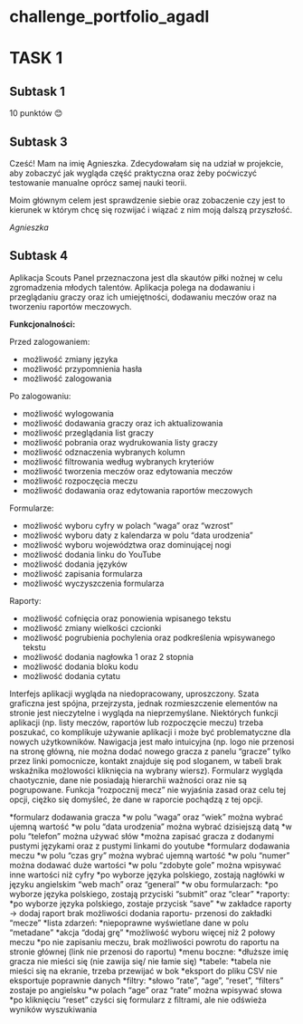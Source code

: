 # challenge_portfolio_agadl
# TASK 1
## Subtask 1
10 punktów 😊
## Subtask 3
Cześć! Mam na imię Agnieszka. Zdecydowałam się na udział w projekcie, aby zobaczyć jak wygląda część praktyczna oraz żeby poćwiczyć testowanie manualne oprócz samej nauki teorii. 

Moim głównym celem jest sprawdzenie siebie oraz zobaczenie czy jest to kierunek w którym chcę się rozwijać i wiązać z nim moją dalszą przyszłość. 


*Agnieszka*

## Subtask 4
Aplikacja Scouts Panel przeznaczona jest dla skautów piłki nożnej w celu zgromadzenia młodych talentów. Aplikacja polega na dodawaniu i przeglądaniu graczy oraz ich umiejętności, dodawaniu meczów oraz na tworzeniu raportów meczowych.

**Funkcjonalności:**

Przed zalogowaniem:
* możliwość zmiany języka
* możliwość przypomnienia hasła
* możliwość zalogowania
  
Po zalogowaniu:
* możliwość wylogowania
* możliwość dodawania graczy oraz ich aktualizowania
* możliwość przeglądania list graczy
* możliwość pobrania oraz wydrukowania listy graczy
* możliwość odznaczenia wybranych kolumn
* możliwość filtrowania według wybranych kryteriów
* możliwość tworzenia meczów oraz edytowania meczów
* możliwość rozpoczęcia meczu
* możliwość dodawania oraz edytowania raportów meczowych

Formularze:
* możliwość wyboru cyfry w polach “waga” oraz “wzrost”
* możliwość wyboru daty z kalendarza w polu “data urodzenia”
* możliwość wyboru województwa oraz dominującej nogi
* możliwość dodania linku do YouTube
* możliwość dodania języków
* możliwość zapisania formularza
* możliwość wyczyszczenia formularza

Raporty:
* możliwość cofnięcia oraz ponowienia wpisanego tekstu
* możliwość zmiany wielkości czcionki
* możliwość pogrubienia pochylenia oraz podkreślenia wpisywanego tekstu
* możliwość dodania nagłowka 1 oraz 2 stopnia
* możliwość dodania bloku kodu
* możliwość dodania cytatu

Interfejs aplikacji wygląda na niedopracowany, uproszczony. Szata graficzna jest spójna, przejrzysta, jednak rozmieszczenie elementów na stronie jest nieczytelne i wygląda na nieprzemyślane. Niektórych funkcji aplikacji (np. listy meczów, raportów lub rozpoczęcie meczu) trzeba poszukać, co komplikuje używanie aplikacji i może być problematyczne dla nowych użytkowników. Nawigacja jest mało intuicyjna (np. logo nie przenosi na stronę główną, nie można dodać nowego gracza z panelu “gracze” tylko przez linki pomocnicze, kontakt znajduje się pod sloganem, w tabeli brak wskaźnika możlowości kliknięcia na wybrany wiersz). Formularz wygląda chaotycznie, dane nie posiadają hierarchii ważności oraz nie są pogrupowane. Funkcja “rozpocznij mecz” nie wyjaśnia zasad oraz celu tej opcji, ciężko się domyśleć, że dane w raporcie pochądzą z tej opcji.

*formularz dodawania gracza
  *w polu “waga” oraz “wiek” można wybrać ujemną wartość
  *w polu “data urodzenia” można wybrać dzisiejszą datą 
  *w polu “telefon” można używać słów
  *można zapisać gracza z dodanymi pustymi językami oraz z pustymi linkami do youtube
*formularz dodawania meczu
  *w polu “czas gry” można wybrać ujemną wartość 
  *w polu “numer” można dodawać duże wartości
  *w polu “zdobyte gole” można wpisywać inne wartości niż cyfry
  *po wyborze języka polskiego, zostają nagłówki w języku angielskim “web mach” oraz “general”
*w obu formularzach: 
  *po wyborze języka polskiego, zostają przyciski “submit” oraz “clear”
*raporty: 
  *po wyborze języka polskiego, zostaje przycisk “save”
  *w zakładce raporty -> dodaj raport brak możliwości dodania raportu- przenosi do zakładki “mecze” 
*lista zdarzeń:
  *niepoprawne wyświetlane dane w polu “metadane”
*akcja “dodaj grę” 
  *możliwość wyboru więcej niż 2 połowy meczu
  *po nie zapisaniu meczu, brak możliwości powrotu do raportu na stronie głównej (link nie przenosi do raportu) 
*menu boczne:
  *dłuższe imię gracza nie mieści się (nie zawija się/ nie łamie się)
*tabele:
  *tabela nie mieści się na ekranie, trzeba przewijać w bok
  *eksport do pliku CSV nie eksportuje poprawnie danych
*filtry:
  *słowo “rate”,  “age”, “reset”, “filters”  zostaje po angielsku
  *w polach “age” oraz “rate” można wpisywać słowa
  *po kliknięciu “reset” czyści się formularz z filtrami, ale nie odświeża wyników wyszukiwania 


